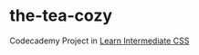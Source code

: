 # the-tea-cozy
Codecademy Project in [Learn Intermediate CSS](https://www.codecademy.com/learn/learn-intermediate-css)
